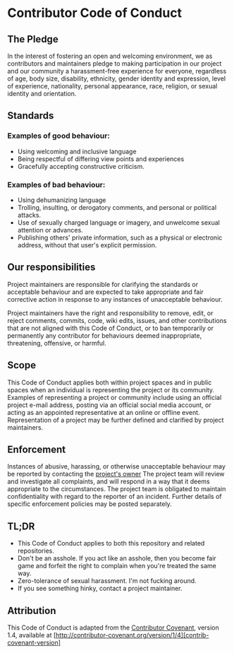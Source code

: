 # Contributor Code of Conduct

## The Pledge

In the interest of fostering an open and welcoming environment, we as contributors and maintainers pledge to making 
participation in our project and our community a harassment-free experience for everyone, regardless of age, body size, 
disability, ethnicity, gender identity and expression, level of experience, nationality, personal appearance, race, 
religion, or sexual identity and orientation.

## Standards

### Examples of good behaviour:

- Using welcoming and inclusive language
- Being respectful of differing view points and experiences
- Gracefully accepting constructive criticism.

### Examples of bad behaviour:

- Using dehumanizing language
- Trolling, insulting, or derogatory comments, and personal or political attacks.
- Use of sexually charged language or imagery, and unwelcome sexual attention or advances.
- Publishing others' private information, such as a physical or electronic address, without that user's explicit permission.

## Our responsibilities

Project maintainers are responsible for clarifying the standards or acceptable behaviour and are expected to take 
appropriate and fair corrective action in response to any instances of unacceptable behaviour.

Project maintainers have the right and responsibility to remove, edit, or reject comments, commits, code, wiki edits, 
issues, and other contributions that are not aligned with this Code of Conduct, or to ban temporarily or permanently any
contributor for behaviours deemed inappropriate, threatening, offensive, or harmful.

## Scope

This Code of Conduct applies both within project spaces and in public spaces when an individual is representing the 
project or its community. Examples of representing a project or community include using an official project e-mail 
address, posting via an official social media account, or acting as an appointed representative at an online or offline 
event. Representation of a project may be further defined and clarified by project maintainers.

## Enforcement

Instances of abusive, harassing, or otherwise unacceptable behaviour may be reported by contacting the [project's owner](project-owner) 
The project team will review and investigate all complaints, and will respond in a way that it deems appropriate to the 
circumstances. The project team is obligated to maintain confidentiality with regard to the reporter of an incident. 
Further details of specific enforcement policies may be posted separately.

## TL;DR
- This Code of Conduct applies to both this repository and related repositories.
- Don't be an asshole. If you act like an asshole, then you become fair game and forfeit the right to complain when 
you're treated the same way.
- Zero-tolerance of sexual harassment. I'm not fucking around.
- If you see something hinky, contact a project maintainer.


## Attribution
This Code of Conduct is adapted from the [Contributor Covenant][contrib-covenant-home], version 1.4, available at
[http://contributor-covenant.org/version/1/4][contrib-covenant-version]


[contrib-covenant-home]: http://contributor-covenant.org
[contrib-covenant-version]: http://contributor-covenant.org/version/1/4
[project-owner]: mailto:me@samantharachelb.ca
